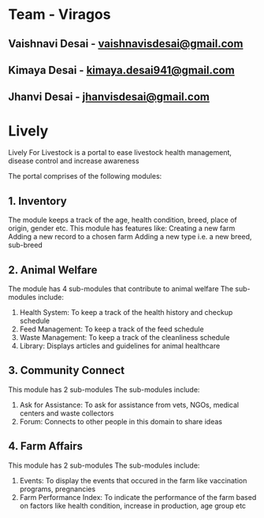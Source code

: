 # Team - Viragos
## Vaishnavi Desai - vaishnavisdesai@gmail.com
## Kimaya Desai - kimaya.desai941@gmail.com
## Jhanvi Desai - jhanvisdesai@gmail.com

# Lively
Lively For Livestock is a portal to ease livestock health management, disease control and increase awareness

The portal comprises of the following modules:
## 1. Inventory
The module keeps a track of the age, health condition, breed, place of origin, gender etc.
This module has features like:
Creating a new farm
Adding a new record to a chosen farm
Adding a new type i.e. a new breed, sub-breed

## 2. Animal Welfare
The module has 4 sub-modules that contribute to animal welfare
The sub-modules include:
  1. Health System: To keep a track of the health history and checkup schedule
  2. Feed Management:  To keep a track of the feed schedule
  3. Waste Management: To keep a track of the cleanliness schedule
  4. Library: Displays articles and guidelines for animal healthcare

## 3. Community Connect
This module has 2 sub-modules 
The sub-modules include:
  1. Ask for Assistance: To  ask for assistance from vets, NGOs, medical centers and waste collectors
  2. Forum: Connects to other people in this domain to share ideas

## 4. Farm Affairs
This module has 2 sub-modules
The sub-modules include:
  1. Events: To display the events that occured in the farm like vaccination programs, pregnancies
  2. Farm Performance Index: To indicate the performance of the farm based on factors like health condition, increase in production, age group etc
